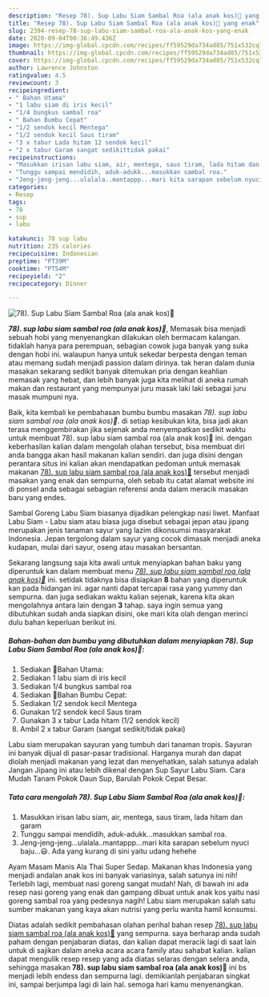 ```yaml
---
description: "Resep 78). Sup Labu Siam Sambal Roa (ala anak kos)🍲 yang enak"
title: "Resep 78). Sup Labu Siam Sambal Roa (ala anak kos)🍲 yang enak"
slug: 2394-resep-78-sup-labu-siam-sambal-roa-ala-anak-kos-yang-enak
date: 2020-09-04T00:36:49.436Z
image: https://img-global.cpcdn.com/recipes/ff59529da734ad85/751x532cq70/78-sup-labu-siam-sambal-roa-ala-anak-kos🍲-foto-resep-utama.jpg
thumbnail: https://img-global.cpcdn.com/recipes/ff59529da734ad85/751x532cq70/78-sup-labu-siam-sambal-roa-ala-anak-kos🍲-foto-resep-utama.jpg
cover: https://img-global.cpcdn.com/recipes/ff59529da734ad85/751x532cq70/78-sup-labu-siam-sambal-roa-ala-anak-kos🍲-foto-resep-utama.jpg
author: Lawrence Johnston
ratingvalue: 4.5
reviewcount: 3
recipeingredient:
- " Bahan Utama"
- "1 labu siam di iris kecil"
- "1/4 bungkus sambal roa"
- " Bahan Bumbu Cepat"
- "1/2 sendok kecil Mentega"
- "1/2 sendok kecil Saus tiram"
- "3 x tabur Lada hitam 12 sendok kecil"
- "2 x tabur Garam sangat sedikittidak pakai"
recipeinstructions:
- "Masukkan irisan labu siam, air, mentega, saus tiram, lada hitam dan garam"
- "Tunggu sampai mendidih, aduk-adukk...masukkan sambal roa."
- "Jeng-jeng-jeng...ulalala..mantappp...mari kita sarapan sebelum nyuci baju...😃. Ada yang kurang di sini yaitu udang hehehe"
categories:
- Resep
tags:
- 78
- sup
- labu

katakunci: 78 sup labu 
nutrition: 235 calories
recipecuisine: Indonesian
preptime: "PT39M"
cooktime: "PT54M"
recipeyield: "2"
recipecategory: Dinner

---
```



![78). Sup Labu Siam Sambal Roa (ala anak kos)🍲](https://img-global.cpcdn.com/recipes/ff59529da734ad85/751x532cq70/78-sup-labu-siam-sambal-roa-ala-anak-kos🍲-foto-resep-utama.jpg)

<b><i>78). sup labu siam sambal roa (ala anak kos)🍲</i></b>, Memasak bisa menjadi sebuah hobi yang menyenangkan dilakukan oleh bermacam kalangan. tidaklah hanya para perempuan, sebagian cowok juga banyak yang suka dengan hobi ini. walaupun hanya untuk sekedar berpesta dengan teman atau memang sudah menjadi passion dalam dirinya. tak heran dalam dunia masakan sekarang sedikit banyak ditemukan pria dengan keahlian memasak yang hebat, dan lebih banyak juga kita melihat di aneka rumah makan dan restaurant yang mempunyai juru masak laki laki sebagai juru masak mumpuni nya.

Baik, kita kembali ke pembahasan bumbu bumbu masakan <i>78). sup labu siam sambal roa (ala anak kos)🍲</i>. di setiap kesibukan kita, bisa jadi akan terasa menggembirakan jika sejenak anda menyempatkan sedikit waktu untuk membuat 78). sup labu siam sambal roa (ala anak kos)🍲 ini. dengan keberhasilan kalian dalam mengolah olahan tersebut, bisa membuat diri anda bangga akan hasil makanan kalian sendiri. dan juga disini dengan perantara situs ini kalian akan mendapatkan pedoman untuk memasak makanan <u>78). sup labu siam sambal roa (ala anak kos)🍲</u> tersebut menjadi masakan yang enak dan sempurna, oleh sebab itu catat alamat website ini di ponsel anda sebagai sebagian referensi anda dalam meracik masakan baru yang endes.

Sambal Goreng Labu Siam biasanya dijadikan pelengkap nasi liwet. Manfaat Labu Siam - Labu siam atau biasa juga disebut sebagai jepan atau jipang merupakan jenis tanaman sayur yang lazim dikonsumsi masyarakat Indonesia. Jepan tergolong dalam sayur yang cocok dimasak menjadi aneka kudapan, mulai dari sayur, oseng atau masakan bersantan.


Sekarang langsung saja kita awali untuk menyiapkan bahan baku yang diperuntuk kan dalam membuat menu <u><i>78). sup labu siam sambal roa (ala anak kos)🍲</i></u> ini. setidak tidaknya bisa disiapkan <b>8</b> bahan yang diperuntuk kan pada hidangan ini. agar nanti dapat tercapai rasa yang yummy dan sempurna. dan juga sediakan waktu kalian sejenak, karena kita akan mengolahnya antara lain dengan <b>3</b> tahap. saya ingin semua yang dibutuhkan sudah anda siapkan disini, oke mari kita olah dengan merinci dulu bahan keperluan berikut ini.

<!--inarticleads1-->

##### Bahan-bahan dan bumbu yang dibutuhkan dalam menyiapkan 78). Sup Labu Siam Sambal Roa (ala anak kos)🍲:

1. Sediakan  🔵Bahan Utama:
1. Sediakan 1 labu siam di iris kecil
1. Sediakan 1/4 bungkus sambal roa
1. Sediakan  🔵Bahan Bumbu Cepat:
1. Sediakan 1/2 sendok kecil Mentega
1. Gunakan 1/2 sendok kecil Saus tiram
1. Gunakan 3 x tabur Lada hitam (1/2 sendok kecil)
1. Ambil 2 x tabur Garam (sangat sedikit/tidak pakai)


Labu siam merupakan sayuran yang tumbuh dari tanaman tropis. Sayuran ini banyak dijual di pasar-pasar tradisional. Harganya murah dan dapat diolah menjadi makanan yang lezat dan menyehatkan, salah satunya adalah Jangan Jipang ini atau lebih dikenal dengan Sup Sayur Labu Siam. Cara Mudah Tanam Pokok Daun Sup, Barulah Pokok Cepat Besar. 

<!--inarticleads2-->

##### Tata cara mengolah 78). Sup Labu Siam Sambal Roa (ala anak kos)🍲:

1. Masukkan irisan labu siam, air, mentega, saus tiram, lada hitam dan garam
1. Tunggu sampai mendidih, aduk-adukk...masukkan sambal roa.
1. Jeng-jeng-jeng...ulalala..mantappp...mari kita sarapan sebelum nyuci baju...😃. Ada yang kurang di sini yaitu udang hehehe


Ayam Masam Manis Ala Thai Super Sedap. Makanan khas Indonesia yang menjadi andalan anak kos ini banyak variasinya, salah satunya ini nih! Terlebih lagi, membuat nasi goreng sangat mudah! Nah, di bawah ini ada resep nasi goreng yang enak dan gampang dibuat untuk anak kos yaitu nasi goreng sambal roa yang pedesnya nagih! Labu siam merupakan salah satu sumber makanan yang kaya akan nutrisi yang perlu wanita hamil konsumsi. 

Diatas adalah sedikit pembahasan olahan perihal bahan resep <u>78). sup labu siam sambal roa (ala anak kos)🍲</u> yang sempurna. saya berharap anda sudah paham dengan penjabaran diatas, dan kalian dapat meracik lagi di saat lain untuk di sajikan dalam aneka acara acara family atau sahabat kalian. kalian dapat mengulik resep resep yang ada diatas selaras dengan selera anda, sehingga masakan <b>78). sup labu siam sambal roa (ala anak kos)🍲</b> ini bs menjadi lebih endess dan sempurna lagi. demikianlah penjabaran singkat ini, sampai berjumpa lagi di lain hal. semoga hari kamu menyenangkan.
